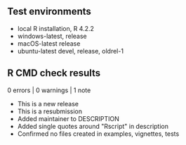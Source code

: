 ## Test environments

* local R installation, R 4.2.2
* windows-latest, release
* macOS-latest release
* ubuntu-latest devel, release, oldrel-1

## R CMD check results

0 errors | 0 warnings | 1 note

* This is a new release
* This is a resubmission
* Added maintainer to DESCRIPTION
* Added single quotes around "Rscript" in description
* Confirmed no files created in examples, vignettes, tests
